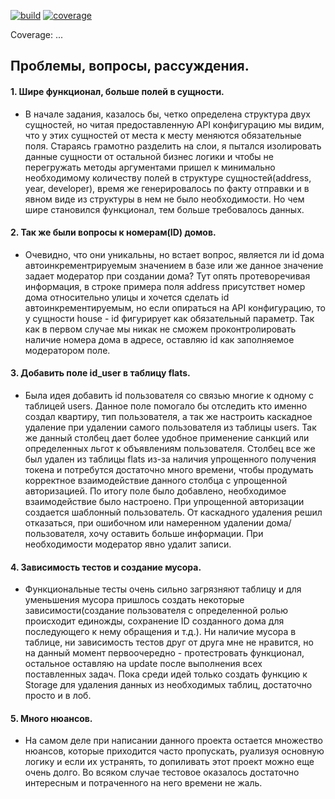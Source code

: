 [![build](https://github.com/magmaheat/avito_tech/actions/workflows/build.yaml/badge.svg?branch=master)](https://github.com/magmaheat/avito_tech/actions/workflows/build.yaml)
[![coverage](https://img.shields.io/codecov/c/github/magmaheat/avito_tech/master)](https://codecov.io/gh/magmaheat/avito_tech)




Coverage: ...

## Проблемы, вопросы, рассуждения.
#### 1. Шире функционал, больше полей в сущности. 
- В начале задания, казалось бы, четко определена структура двух сущностей, но читая предоставленную API конфигурацию мы видим, что у этих сущностей от места к месту меняются обязательные поля. Стараясь грамотно разделить на слои, я пытался изолировать данные сущности от остальной бизнес логики и чтобы не перегружать методы аргументами пришел к минимально необходимому количеству полей в структуре сущностей(address, year, developer), время же генерировалось по факту отправки и в явном виде из структуры в нем не было необходимости. Но чем шире становился функционал, тем больше требовалось данных. 

#### 2. Так же были вопросы к номерам(ID) домов. 
- Очевидно, что они уникальны, но встает вопрос, является ли id дома автоинкрементрируемым значением в базе или же данное значение задает модератор при создании дома? Тут опять протеворечивая информация, в строке примера поля address присутствет номер дома относительно улицы и хочется сделать id автоинкрементируемым, но если опираться на API конфигурацию, то у сущности house - id фигурирует как обязательный параметр. Так как в первом случае мы никак не сможем проконтролировать наличие номера дома в адресе, оставляю id как заполняемое модератором поле.

#### 3. Добавить поле id_user в таблицу flats.
- Была идея добавить id пользователя со связью многие к одному с таблицей users. Данное поле помогало бы отследить кто именно создал квартиру, тип пользователя, а так же настроить каскадное удаление при удалении самого пользователя из таблицы users. Так же данный столбец дает более удобное применение санкций или определенных льгот к объявлениям пользователя. Столбец все же был удален из таблицы flats из-за наличия упрощенного получения токена и потребутся достаточно много времени, чтобы продумать корректное взаимодействие данного столбца с упрощенной авторизацией. По итогу поле было добавлено, необходимое взаимодействие было настроено. При упрощенной авторизации создается шаблонный пользователь. От каскадного удаления решил отказаться, при ошибочном или намеренном удалении дома/пользователя, хочу оставить больше информации. При необходимости модератор явно удалит записи.

#### 4. Зависимость тестов и создание мусора.
- Функциональные тесты очень сильно загрязняют таблицу и для уменьшения мусора пришлось создать некоторые зависимости(создание пользователя с определенной ролью происходит единожды, сохранение ID созданного дома для последующего к нему обращения и т.д.). Ни наличие мусора в таблице, ни зависимость тестов друг от друга мне не нравится, но на данный момент первоочередно - протестровать функционал, остальное оставляю на update после выполнения всех поставленных задач. Пока среди идей только создать функцию к Storage для удаления данных из необходимых таблиц, достаточно просто и в лоб.

#### 5. Много нюансов.
 - На самом деле при написании данного проекта остается множество нюансов, которые приходится часто пропускать, руализуя основную логику и если их устранять, то допиливать этот проект можно еще очень долго. Во всяком случае тестовое оказалось достаточно интересным и потраченного на него времени не жаль.

